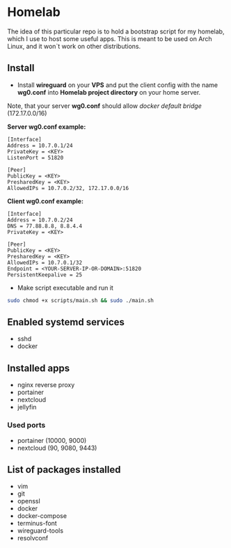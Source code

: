 # Homelab

The idea of this particular repo is to hold a bootstrap script for my homelab, which I use to host some useful apps. This is meant to be used on Arch Linux, and it won`t work on other distributions.

## Install

- Install **wireguard** on your **VPS** and put the client config with the name **wg0.conf** into **Homelab project directory** on your home server.

Note, that your server **wg0.conf** should allow *docker default bridge* (172.17.0.0/16)

**Server wg0.conf example:**

```
[Interface]
Address = 10.7.0.1/24
PrivateKey = <KEY>
ListenPort = 51820

[Peer]
PublicKey = <KEY>
PresharedKey = <KEY>
AllowedIPs = 10.7.0.2/32, 172.17.0.0/16
```

**Client wg0.conf example:**

```
[Interface]
Address = 10.7.0.2/24
DNS = 77.88.8.8, 8.8.4.4
PrivateKey = <KEY>

[Peer]
PublicKey = <KEY>
PresharedKey = <KEY>
AllowedIPs = 10.7.0.1/32
Endpoint = <YOUR-SERVER-IP-OR-DOMAIN>:51820
PersistentKeepalive = 25
```

- Make script executable and run it

```bash
sudo chmod +x scripts/main.sh && sudo ./main.sh
```

## Enabled systemd services

- sshd
- docker

## Installed apps

- nginx reverse proxy
- portainer
- nextcloud
- jellyfin

### Used ports

- portainer (10000, 9000)
- nextcloud (90, 9080, 9443)

## List of packages installed

- vim
- git
- openssl
- docker
- docker-compose
- terminus-font
- wireguard-tools
- resolvconf
